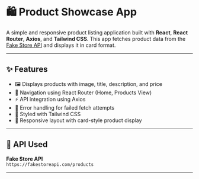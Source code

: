 # 🛍️ Product Showcase App

A simple and responsive product listing application built with **React**, **React Router**, **Axios**, and **Tailwind CSS**. This app fetches product data from the [Fake Store API](https://fakestoreapi.com/) and displays it in card format.

---

## ✨ Features

- 🖼️ Displays products with image, title, description, and price  
- 🔗 Navigation using React Router (Home, Products View)  
- ⚡ API integration using Axios  
- 🧠 Error handling for failed fetch attempts  
- 💅 Styled with Tailwind CSS  
- 📱 Responsive layout with card-style product display  

---

## 🔗 API Used

**Fake Store API**  
`https://fakestoreapi.com/products`

---


